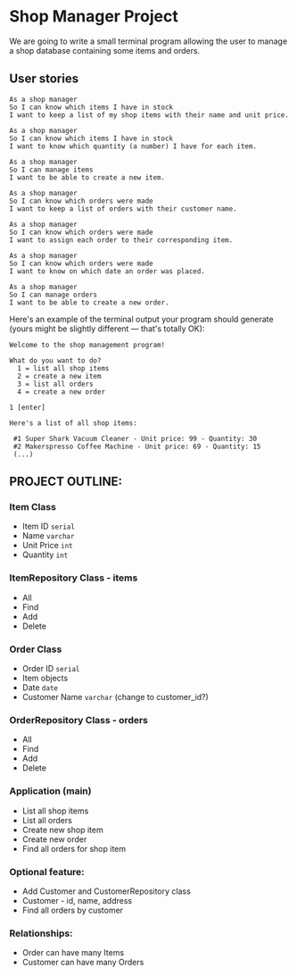 # Shop Manager Project

We are going to write a small terminal program allowing the user to manage a
shop database containing some items and orders.

## User stories

```
As a shop manager
So I can know which items I have in stock
I want to keep a list of my shop items with their name and unit price.

As a shop manager
So I can know which items I have in stock
I want to know which quantity (a number) I have for each item.

As a shop manager
So I can manage items
I want to be able to create a new item.

As a shop manager
So I can know which orders were made
I want to keep a list of orders with their customer name.

As a shop manager
So I can know which orders were made
I want to assign each order to their corresponding item.

As a shop manager
So I can know which orders were made
I want to know on which date an order was placed. 

As a shop manager
So I can manage orders
I want to be able to create a new order.
```

Here's an example of the terminal output your program should generate (yours might be slightly different — that's totally OK):

```
Welcome to the shop management program!

What do you want to do?
  1 = list all shop items
  2 = create a new item
  3 = list all orders
  4 = create a new order

1 [enter]

Here's a list of all shop items:

 #1 Super Shark Vacuum Cleaner - Unit price: 99 - Quantity: 30
 #2 Makerspresso Coffee Machine - Unit price: 69 - Quantity: 15
 (...)
```

## PROJECT OUTLINE:

### Item Class

* Item ID `serial`
* Name `varchar`
* Unit Price `int`
* Quantity `int`

### ItemRepository Class - items

* All
* Find
* Add
* Delete

### Order Class

* Order ID `serial`
* Item objects
* Date `date`
* Customer Name `varchar` (change to customer_id?)

### OrderRepository Class - orders

* All
* Find
* Add
* Delete

### Application (main)

* List all shop items
* List all orders
* Create new shop item
* Create new order
* Find all orders for shop item


### Optional feature:

* Add Customer and CustomerRepository class
* Customer - id, name, address
* Find all orders by customer


### Relationships:

* Order can have many Items
* Customer can have many Orders